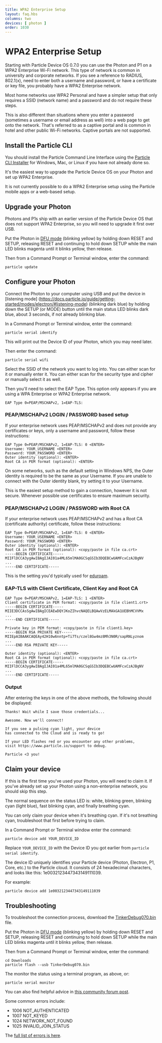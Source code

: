 ```yaml
---
title: WPA2 Enterprise Setup 
layout: faq.hbs
columns: two
devices: [ photon ]
order: 1030
---
```


# WPA2 Enterprise Setup

Starting with Particle Device OS 0.7.0 you can use the Photon and P1 on a WPA2 Enterprise Wi-Fi network. This type of network is common in university and corporate networks. If you see a reference to RADIUS, 802.1(x), need to enter both a username and password, or have a certificate or key file, you probably have a WPA2 Enterprise network.

Most home networks use WPA2 Personal and have a simpler setup that only requires a SSID (network name) and a password and do not require these steps.

This is also different than situations where you enter a password (sometimes a username or email address as well) into a web page to get onto the network. That's referred to as a captive portal and is common in hotel and other public Wi-Fi networks. Captive portals are not supported.

## Install the Particle CLI

You should install the Particle Command Line Interface using the [Particle CLI Installer](https://docs.particle.io/guide/tools-and-features/cli/photon/) for Windows, Mac, or Linux if you have not already done so.

It's the easiest way to upgrade the Particle Device OS on your Photon and set up WPA2 Enterprise. 

It is not currently possible to do a WPA2 Enterprise setup using the Particle mobile apps or a web-based setup. 

## Upgrade your Photon

Photons and P1s ship with an earlier version of the Particle Device OS that does not support WPA2 Enterprise, so you will need to upgrade it first over USB.

Put the Photon in [DFU mode](https://docs.particle.io/guide/getting-started/modes/photon/#dfu-mode-device-firmware-upgrade-) (blinking yellow) by holding down RESET and SETUP, releasing RESET and continuing to hold down SETUP while the main LED blinks magenta until it blinks yellow, then release.

Then from a Command Prompt or Terminal window, enter the command:

```
particle update
```

## Configure your Photon

Connect the Photon to your computer using USB and put the device in [listening mode] (https://docs.particle.io/guide/getting-started/modes/electron/#listening-mode) (blinking dark blue) by holding down the SETUP (or MODE) button until the main status LED blinks dark blue, about 3 seconds, if not already blinking blue.

In a Command Prompt or Terminal window, enter the command:

```
particle serial identify
```

This will print out the Device ID of your Photon, which you may need later.

Then enter the command:

```
particle serial wifi
```

Select the SSID of the network you want to log into. You can either scan for it or manually enter it. You can either scan for the security type and cipher or manually select it as well.

Then you'll need to select the EAP Type. This option only appears if you are using a WPA Enterprise or WPA2 Enterprise network.

```text
EAP Type 0=PEAP/MSCHAPv2, 1=EAP-TLS:
```

### PEAP/MSCHAPv2 LOGIN / PASSWORD based setup

If your enterprise network uses PEAP/MSCHAPv2 and does not provide any certificates or keys, only a username and password, follow these instructions:

```text
EAP Type 0=PEAP/MSCHAPv2, 1=EAP-TLS: 0 <ENTER>
Username: YOUR_USERNAME <ENTER>
Password: YOUR_PASSWORD <ENTER>
Outer identity (optional): <ENTER>
Root CA in PEM format (optional): <ENTER>
```

On some networks, such as the default setting in Windows NPS, the Outer identity is required to be the same as your Username. If you are unable to connect with the Outer identity blank, try setting it to your Username.

This is the easiest setup method to gain a connection, however it is not secure. Whenever possible use certificates to ensure maximum security.

### PEAP/MSCHAPv2 LOGIN / PASSWORD with Root CA

If your enterprise network uses PEAP/MSCHAPv2 and has a Root CA (certificate authority) certificate, follow these instructions:

```text
EAP Type 0=PEAP/MSCHAPv2, 1=EAP-TLS: 0 <ENTER>
Username: YOUR_USERNAME <ENTER>
Password: YOUR_PASSWORD <ENTER>
Outer identity (optional): <ENTER>
Root CA in PEM format (optional): <copy/paste in file ca.crt> 
-----BEGIN CERTIFICATE-----
MIIFlDCCA3ygAwIBAgIJAI01a4ML65mlMA0GCSqGSIb3DQEBCwUAMFcxCzAJBgNV
...
-----END CERTIFICATE-----
```

This is the setting you'd typically used for [eduroam](https://www.eduroam.org/). 


### EAP-TLS with Client Certificate, Client Key and Root CA

```text
EAP Type 0=PEAP/MSCHAPv2, 1=EAP-TLS: 1 <ENTER>
Client certificate in PEM format: <copy/paste in file client1.crt>
-----BEGIN CERTIFICATE-----
MIIE3DCCAsSgAwIBAgICEAEwDQYJKoZIhvcNAQELBQAwVzELMAkGA1UEBhMCVVMx
...
-----END CERTIFICATE-----

Private key in PEM format: <copy/paste in file client1.key>
-----BEGIN RSA PRIVATE KEY-----
MIIEpAIBAAKCAQEAy42H10w6nntp+Ti7Ts/czel8Gw4mz8Mh3N0R/sapRNLyznom
...
-----END RSA PRIVATE KEY-----

Outer identity (optional): <ENTER>
Root CA in PEM format (optional): <copy/paste in file ca.crt>
-----BEGIN CERTIFICATE-----
MIIFlDCCA3ygAwIBAgIJAI01a4ML65mlMA0GCSqGSIb3DQEBCwUAMFcxCzAJBgNV
...
-----END CERTIFICATE-----
```

### Output

After entering the keys in one of the above methods, the following should be displayed:

```text
Thanks! Wait while I save those credentials...

Awesome. Now we'll connect!

If you see a pulsing cyan light, your device
has connected to the Cloud and is ready to go!

If your LED flashes red or you encounter any other problems,
visit https://www.particle.io/support to debug.

Particle <3 you!
```

## Claim your device

If this is the first time you've used your Photon, you will need to claim it. If you've already set up your Photon using a non-enterprise network, you should skip this step.

The normal sequence on the status LED is: white, blinking green, blinking cyan (light blue), fast blinking cyan, and finally breathing cyan.

You can only claim your device when it's breathing cyan. If it's not breathing cyan, troubleshoot that first before trying to claim.

In a Command Prompt or Terminal window enter the command:

```
particle device add YOUR_DEVICE_ID
```

Replace `YOUR_DEVICE_ID` with the Device ID you got earlier from `particle serial identify`. 

The device ID uniquely identifies your Particle device (Photon, Electron, P1, Core, etc.) to the Particle cloud. It consists of 24 hexadecimal characters, and looks like this: 1e0032123447343149111039.

For example:

```
particle device add 1e0032123447343149111039
```


## Troubleshooting

To troubleshoot the connection process, download the [TinkerDebug070.bin](/assets/files/TinkerDebug070.bin) file.

Put the Photon in [DFU mode](https://docs.particle.io/guide/getting-started/modes/photon/#dfu-mode-device-firmware-upgrade-) (blinking yellow) by holding down RESET and SETUP, releasing RESET and continuing to hold down SETUP while the main LED blinks magenta until it blinks yellow, then release.

Then from a Command Prompt or Terminal window, enter the command:

```text
cd Downloads
particle flash --usb TinkerDebug070.bin
```

The monitor the status using a terminal program, as above, or:

```
particle serial monitor
```

You can also find helpful advice in [this community forum post](https://community.particle.io/t/setting-up-photon-p1-on-wpa-enterprise-0-7-0/34167).

Some common errors include:

- 1006 NOT\_AUTHENTICATED
- 1007 NOT\_KEYED
- 1024 NETWORK\_NOT\_FOUND
- 1025 INVALID\_JOIN\_STATUS

The [full list of errors is here](https://github.com/particle-iot/firmware/blob/develop/hal/src/photon/wiced/WWD/include/wwd_constants.h#L489).
